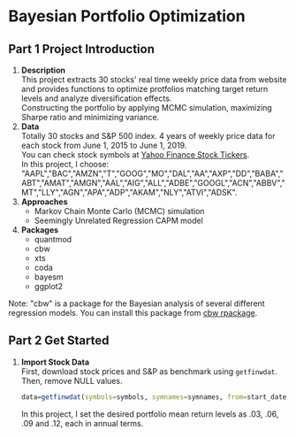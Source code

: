 # Bayesian Portfolio Optimization
## Part 1 Project Introduction  
1. **Description**  
    This project extracts 30 stocks' real time weekly price data from website and provides functions to optimize protfolios matching target return levels and analyze diversification effects.  
    Constructing the portfolio by applying MCMC simulation, maximizing Sharpe ratio and minimizing variance.  
2. **Data**  
    Totally 30 stocks and S&P 500 index. 4 years of weekly price data for each stock from June 1, 2015 to June 1, 2019.  
    You can check stock symbols at [Yahoo Finance Stock Tickers](https://investexcel.net/all-yahoo-finance-stock-tickers/).  
    In this project, I choose: "AAPL","BAC","AMZN","T","GOOG","MO","DAL","AA","AXP","DD","BABA","ABT","AMAT","AMGN","AAL","AIG","ALL","ADBE","GOOGL","ACN","ABBV","MT","LLY","AGN","APA","ADP","AKAM","NLY","ATVI","ADSK".  
3. **Approaches**  
    - Markov Chain Monte Carlo (MCMC) simulation
    - Seemingly Unrelated Regression CAPM model
4. **Packages**  
    - quantmod
    - cbw
    - xts
    - coda
    - bayesm
    - ggplot2  
    
Note: "cbw" is a package for the Bayesian analysis of several different regression models. You can install this package from [cbw rpackage](https://apps.olin.wustl.edu/faculty/chib/rpackages/cbw/).  
## Part 2 Get Started
1. **Import Stock Data**  
    First, download stock prices and S&P as benchmark using `getfinwdat`. Then, remove NULL values. 
    ```r
    data=getfinwdat(symbols=symbols, symnames=symnames, from=start_date, to=end_date)
    ```
    In this project, I set the desired portfolio mean return levels as .03, .06, .09 and .12, each in annual terms.  

